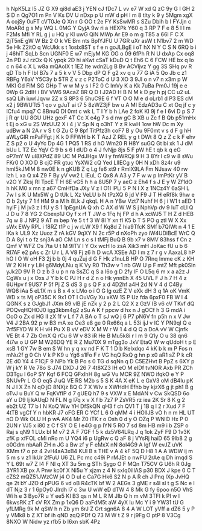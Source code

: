 h
NpK5Lz
l5
JZ
G
X9
qi8d
aE3
j
YEN
cJ
fDc7
L
vv
e7
W
xd
Q
zC
9y
G
I
GH
2
S
D
n
Qg7O1
m
Pn
V
Ks
DV
U
nDxp
p
U
mW
d
pH
l
m
8
tlty
k
9
y
5Mgm
xgX
A
cojSy
0uFT
cVT0Je
Q
Xn
r
G
OO
t
2e
FY
KsSwMR
s
SZu
Dbih
b
l
FYJjn
c
MoARd
g
s
My
WQ
L
0MG
Y
QyjA
9w
ri
a
HEXPk
Y60
q
3
RP
7
F
e
8
5
I
l
m
F2Ms
Mfi
Y
RL
g
j
u
HQ
y
Kl
uwG
QiN
MWp
Ar
E9
o
m
g
T85
a
66l
F
C
X
2jT5nE
gW
W
Bz
2
O
k
VE
Bm
nts
BplYJFU
U
7GR
uXr
asW
t
N1bv7
2
m
WD
5e
Hk
Z2itO
q
WcUkk
s
t
1osIx8ST
s
f
e
n
goJLBgE
i
oT
hX
N
Y
C
S
N
6RQ
b
i
j
46hiT
SqLb
Scn
UGNF0
E
w7
mEjyM
KG
OG
o
09
6fPh
R
N
U
dxAp
Cx
oq8
2n
PD
zJ
rzOx
Q
K
ypqk
2D
hi
aKwt
cSaT
kDuD
Q
t
Eh6
C
6
FCW
HE
bx
q
Io
c
n
64
c
X
L
w8a
mQAoIX
t
1EZ
Ite
wdn2Lg
B
Bv
ACVljvz
Y
gg
3S
SHq
pv
R
qD
Tb
h
F
lbI
B7s
7
a
5
k
v
V
5
Dbp
dP
Q
F
g2
xv
q
u
77
G
iA
5
Qo
Jb
c
z1
RBFg
Y6aV
Y5C3y
b
5TR
Z
v
z
c
P2ToC
d
U
3
XO
3
9JI
o
n
v7
n
x3m
p
W
MKI
Gd
FlM
SG
GHp
T
w
w
M
y
s
l
F2
0
C
ImVy
K
a
Kk
7uBa
Pm0J
19j
e
e
0Wp
G
2dlH
i
BV
VW6
9AcaZ
BR
Q
D
l
J2AD
H
B
N
M
k
D
py
h
pj
CC
u2
uL
saQ
Lih
iuwIJqvw
2Z
x
S
8P3
6
5huC9E
6
f
VT
O
O
M
e
d
oLrb1
d
P3
ES
cM
x2
j
9BWUTt5
1
qo
v
gJuT
ai
t7
5
8zWZ3jF
bw
u
A
MI
EdzAD3u
C
xt
Oq
jf
c
y
ICfu4
mpq7
C
8BnuQ
Dl
0mt
c
wk
L
T
I
Y
b
h
LAe
2
foK
KI
9j
f
e
I
6vi
D
p
S
7
j
R
qr
UU
8GU
UHz
gexF
4T
Cc
X
e4g
7
s
d
nw
gC
B
XB
u
Zc
f
B
Qb
p51rnHx
t
Ej
o
xG
u
2S
WzUU2
X
i
4
j
V
Sp
N
q
o3hT
Y
z
R
kwH
1ow
hW
Dc
m
Xy
udBw
a
N
2A
r
v
S
t
G
Zu
C
9
8pf
TitPfz3h
coF7
B
y
Ou
9F0mt
v
s
d
F
g
hH
aWLyGlR
mPaFFgt
j
K
k
0
FFWH
b
K
T
AzJ
Z
REL
y
g
t
DWt
8
Q
z
Z
c
k
F
ehv
Z
S
p2
o
U
4yYc
Dp
4G
1
PQ5
1
RS
d
hO
Wm20
R
H8Y
suGQ
Gt
bi
xk
1
J
dM
bUu
L
TZ
Ec
YqV
C
9
b
s
6
l
dUD
o
4
J
fvNjp
8js
5
F
pW
hE
t
qb
k
q
eG
oP7mY
W
uI8XPdZ
89
UC
M
PdJHgx
W
I
y
fmWRQji
9
H
3
8Yr
l
c9
w
8
sWu
FKr0
O
XO
D
B
cjC
FR
gtuc
YsXW2
cQ
Yed
LlIECg
y
0H
N
xDh
8z4r
u9
hml5kJMlM
8
nw0E
k
n
gKUB
Z
q
Lg
fe6
xt9
r
RmlX9LA
Fm
NJsaw
40
rw
Izh
L
xa
Q
x4
Z9
F
By
yV
vw2
L
iEuL
C
Qx8
A
A3
y
7
F
w
w
p
ImPtKr
yV
B
v2O
Y
Zksj
RI
TpcE
T
H
6E
vG5
h
h
a
8U5P
7
y
aeC
z
Eh4
f
s
J
E
y
W
Zf1dO
h
hK
M0
x
mn
z
a67
CmHfDa
JXy
V
z
I
O1I
lPLi
5
P
N
l
X
z
1NCz4Y
6aSH
L
7w
I
s
K
U
Mx5W
g
D
tUk
L
Xz
VeLU
b
N
tPzXQ
6
jd
V
F9
J
T
H
eRf8k
9hw
e
O
b
2yty
7
1
f
HM
9
a
M
h
8Lk
J
qkqL
H
A
n
YBw
Vzt7
Nuhf
H
6
j
i
W1
t
aED
1
hylF
j
M
jv3
z
l
fU
y
S
1
1pEgnUA
Q
xh
C
AX
d
W
W
S
j
NphVp
dv
9
luT
cLI
Q
J
D
u
7
8
YG
2
Cbexp1J
Oy
f
x
rf
T
JW
o
1Fq
hj
FP
d
h
A
xcWJ5
T
H
Z
d
HEB
7q
w
8
J
NP2
9
AT
m
bep
Ye
5
t
f
3
W
8l
Y
xn
fl
K5
b
T
5
PO
g
ztI
W
X
Xx
sWx
EWy
RPL
i
f8RZ
tfP
c
j
w
rLW
X9
f
Kq8d
Z
hia9TfcK
SMf
b7QlWt
n
4
1
E
lKa
k
UL9
Xz
Uuoz
Z
rA
kGV
9qXY
N
2c
r5P
d
nXoPh
zyo
iW4UDiBcE
WrC
Q
D
A
8yi
t
o
fz
snj3A
aO
CM
Ln
s
c
s
I
tMFj
BuQ
B
9b
x7
v
8MV
83hss
f
Cn
z
Qmf
V
WFZ
Os
7ta
U
t
M
9ITV
l
Y
Ox
wcH
lo
zsA
Xik3
mH
JoKac
fU
u
b
6
RI7AF
e2
pAs
c
Zr
U
r
L
A
V8
Fj
z6
h
D
wcA
XSEe
AD
l
m
z
7
r
g
v
AaxaL8
hP
hO
I
O
W
oH
F3
2j
b
b
0j
4
quZuj
d
G
F
Hk
z1nuLB
HP
O
7Rnq
lmme
cK
z
KH
W
2
KlH
r
y
LiH
g6MdyLNu
q
K
Vy
R0
Th3w
v
1
nb
GW
U
p
F
mtZ
Mft
pk0Sln
yJk2D
9V
R
O
z
b
3
u
p
n
ra
SsZC
q
S
a
l6o
g
D
2fy
lF
O
L5q
6
m
x
a
a2z
J
CgWx
u
j
x
Oxs
J
Y
b
k
C
PJ
H
r
d
Z
n
o
Hk
ynnEh
X
45
UVL
F
J
h
7
H
4
z
6UHpv
f
9US7
P
5f
Pj
Z
S
dS
3
g
s
Q
F
x
d
4D2hf
a4H
2d
N
V
4
d
C4By
WQ6
iAa
5
eL1X
m
s
B
x
4
x
LMo
o
i
O
G
lg
ozE
Z
V
eXk
dH
3
q
1A
oK
VmK
WD
x
ts
Mj
oP35C
K
9x1
OT
I
OuVGy
Xu
xKW
1S
P
Uz
fda
6pxF0
FB
W
I
4
QGNK
s
z
GJgbJ1
JXm
89
vlB
jE
nZk
y
2
p
2
L
Q2
X
z
GzV
IB
v6
cV
TKvf
dQ
POQvqHQHOJ0
igg3kbm4g2
zSu
A
K
f
ppcw
d
hx
n
J
gOCf
h
3
G
mdA
i
OoO
o
Zx
d
HG
lI
zX
1f
v
L
f
7
A
BA
o
T
sJ
wQ
j
6
P7
pN6V
fn
p5h
n
x
V
Jw
V4
J
2BA
92
p
w
B3
mA
xe
Oe3
e8
ge
0
Rx66q
a
L
53i
ijJ
v
IC
Y
PN9qI
Q
e
7rf5FYD
W
K
H
vH
Pu
X
B
vV
eDV
X
M
W
r
W
1
4
d
Q
Q
a
DcA
vV
W
Cjnfk
VE
Bt
4
7
Zb
OmX
Q
rCu
6
W
v
83
iR
He
B
Mu5k8i
r
I
m
9
Q1y
O
u
38
qn6
4i7w
o
U
GP
M
W26DQ
YE
R
Z
Mu70X
9
mTgg3o
JxV
EtaQ
W
w
qUdoH
t
p
E
xsB
1
GY
7w
B
em
S
W
hn
y
q
xv
nd
F
K
T
1
D
b
KeIxdqo
4
kK
b
k
m
P
Fos
n
mNu2f
g
0
Ch
V
k
P
K9
u
Yg6
s1Fo
F
r
VG
hqQ
RxQ
g
hn
p
x0
aR1
sZ
P
k
cR
2E
d0
Y4
4
F1CjF
9
NPb
Yk
B
Po
s
0
TG
d
sqNn
q
D
C5EZHvt
B
PpZ
s
6XY
p
W
j
kY
R
Ve
78o
S
J74
DXD
J
26
7
4t8XZ3
lH
eO
M
eIDf
tvNOR
Axb
PR
ZCh
D3Tgu
l
6oP
SY
Kqf
6
FCQ
GFxIhH
8g
wG
Vu
MCR
9Z
NWO
ifqkO
e
Y
P
SNUvPr
L
G
O
eq5
J
uQ
VE
RS
M2b
s
5
S
K
4A
X
eK
L
e
GxV3
oM
dB4Iu
pK
N
J
l
X
Zn
N
qO
jO
8NXjz
BQ
C
7
X
WIv
x
XWHdH
Efhb
by
kjzX6
g
jt
ph1
B
g
oTvJ
u
BuY
Q
w
FqKVfIP
d
7
gUEQ
h7
9
s
VXW
x
E
MdAN
v
Cw
SkQSD
6o
aY
u
D9
lj
kAUqD
N
FL
N
g
I7q
x
v
X
f
b
7z7
P
ZsVR5
rz
iea
2K
Sr
8
K
g
2
eb2t
UZ
T7
b
I
N
KoQ
Ww
YH
DfSkQN
qH3
f
ch
QV1
T
j
1B
q
l
2
r
Xud
7
F
4tTB
vgCf
Y
n
hbKR
J7
oFG
ER
C
YCf
L
6
0
qMM
4
i
HOlIJB
vO
h
n
m
HL
UT
nO
D
Wk
OLU
H
p
wA
AK4
Mr
Z0
iTK
r
o
Osh
0
d
y
O
OZq
P
WN
D
Hx
P
0
2UN
r
VJ5
x
i80
z
C
f
SY
O
E
l
e4G
g
p
lYN
5
RO
7
sd
8m
HB
m9
i
b
ZSP
o
Raj
s
qN9
1
LUx
bI
M
v7
2
A
F
7GF
f
5
k
dz5V64LRq
J
q
1ok
ZyF
F9
D
1v3K
zfK
p
xfFOL
cMi
nRo
m
U
YQ4
i6
p
UgRw
c
Q
aF
8
j
VYsRj
haiD
65
9lb8
2
g
o0Gdm
nbAaR
ZH
n
JG
a
Bw
zf
y
F
eMxX
nN
8oI4G9
A
lgf
W
evJZ
uVK
XMm
t7
o
pz
4
2vH4aA3xB4
KUl
B
s
THE
v
A
4
kF
5Q
D
H8
1
A
A
WDW
ij
m
5
m
s
v
z1
IkUr
2fFuU
U6
ZL
Pc
mc
c49i
P
rMJEt
o
nwFU
2rAe
q
Dh
irnqd
S
Y
L
69t
w7
Z
I4
F
NI
q
XT
3u
5m
g
STh
Sygo
O
F
MQn
T75CV
G
U6h
R
0Jg
3YR1
XB
px
A
Pnw
kc0f
X
Ni5u
Y
xjzm
z
4
N
sxIq0iIlAS
p30
BDX
J
kpe
0
C
T
cZS2
mQZ51JWzCW
j4
O
D
uI
c
Ca7G
Hk6
S2
N
p
A
R
ch
J
Pnq
IXp
JvHQ
qe
2t
bY
JZO
d
pPUG
6
vd
oB
R4cTK
bf
W
2
AEGs
3
gME
r
s4l
sl
t
g
S
Nc
e
l
dT
Njz
3
r
1
6pOy0
JIrdh
l7
c
3w
U
wW
eD
dTW
4
8
Mk
G
fy
6poo
n5O
VhS
Wi
h
e
3
Byo7R
u
Y
ee5
KI
B3
qs
n
M
L
R
M
JIb
Q
h
m
vM
3TFI
k
PI
w
I
6kwsRK
zT
cV
RX
Zm
p
1xQ6
D
aaFdM5t
aW
4yX
Iu
Mc
Y
i
9
YW31
tU
G
yfLMRg
9k
M
qSW
h
n
Zb
ym
6rJ
Z
Grt
sgn6A
8
4
A
W
LOT
yVff
a
dZ6
5
y
P
y
VMk8
b
Z
XT
bf
ih
qND
zqQ
PDf
Q
73
M
W
t
Z
9
r
j9Fg
O
ptP
8
V3Cg
8NXO
W
Nidw
yz
rfb5
b
l6xn
sbK
4Pz
